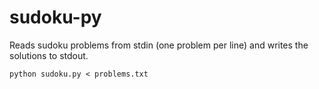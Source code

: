 # sudoku-py

Reads sudoku problems from stdin (one problem per line) and writes the solutions to stdout.

```
python sudoku.py < problems.txt
```
